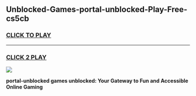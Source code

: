 
## Unblocked-Games-portal-unblocked-Play-Free-cs5cb
<h3>
<a href="https://premium76.site?title=portal-unblocked&ref=23A">CLICK TO PLAY</a></h3>
<hr>

<h3>
<a href="https://premium76.site?title=portal-unblocked&ref=23A">CLICK 2 PLAY</a>
  
</h3>

<a href="https://premium76.site?title=portal-unblocked&ref=23A"><img src="https://clearcache.store/games.png"></a>


**portal-unblocked games unblocked: Your Gateway to Fun and Accessible Online Gaming**
